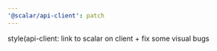 ```yaml
---
'@scalar/api-client': patch
---
```


style(api-client: link to scalar on client + fix some visual bugs
